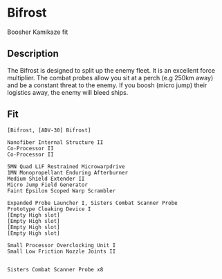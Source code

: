 # Bifrost

Boosher Kamikaze fit

## Description

The Bifrost is designed to split up the enemy fleet. It is an excellent force multiplier. The combat probes allow you sit at a perch (e.g 250km away) and be a constant threat to the enemy. If you boosh (micro jump) their logistics away, the enemy will bleed ships. 

## Fit
```
[Bifrost, [ADV-30] Bifrost]

Nanofiber Internal Structure II
Co-Processor II
Co-Processor II

5MN Quad LiF Restrained Microwarpdrive
1MN Monopropellant Enduring Afterburner
Medium Shield Extender II
Micro Jump Field Generator
Faint Epsilon Scoped Warp Scrambler

Expanded Probe Launcher I, Sisters Combat Scanner Probe
Prototype Cloaking Device I
[Empty High slot]
[Empty High slot]
[Empty High slot]
[Empty High slot]

Small Processor Overclocking Unit I
Small Low Friction Nozzle Joints II


Sisters Combat Scanner Probe x8
```